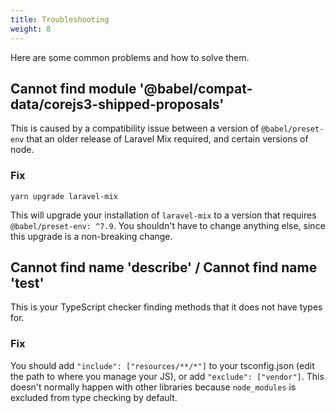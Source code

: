 ```yaml
---
title: Troubleshooting
weight: 8
---
```



Here are some common problems and how to solve them.

## Cannot find module '@babel/compat-data/corejs3-shipped-proposals'

This is caused by a compatibility issue between a version of `@babel/preset-env` that an older release of Laravel Mix required, and certain versions of node.

### Fix

```
yarn upgrade laravel-mix
```

This will upgrade your installation of `laravel-mix` to a version that requires `@babel/preset-env: ^7.9`. You shouldn't have to change anything else, since this upgrade is a non-breaking change.

## Cannot find name 'describe' / Cannot find name 'test'

This is your TypeScript checker finding methods that it does not have types for.

### Fix

You should add `"include": ["resources/**/*"]` to your tsconfig.json (edit the path to where you manage your JS), or add `"exclude": ["vendor"]`. This doesn't normally happen with other libraries because `node_modules` is excluded from type checking by default.
